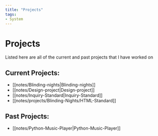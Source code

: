 ```yaml
---
title: "Projects"
tags:
- System
---
```


# Projects

Listed here are all of the current and past projects that I have worked on

## Current Projects:
- [[notes/Blinding-nights|Blinding-nights]]
- [[notes/Design-project|Design-project]]
- [[notes/Inquiry-Standard|Inquiry-Standard]]
- [[notes/projects/Blinding-Nights/HTML-Standard]]

## Past Projects:
- [[notes/Python-Music-Player|Python-Music-Player]]
